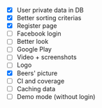 - [x] User private data in DB
- [x] Better sorting criterias
- [x] Register page
- [ ] Facebook login
- [ ] Better look
- [ ] Google Play
- [ ] Video + screenshots
- [ ] Logo
- [x] Beers' picture
- [ ] CI and coverage 
- [ ] Caching data
- [ ] Demo mode (without login)
